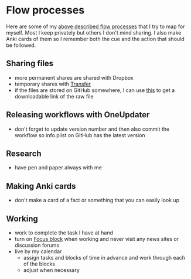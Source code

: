 # Flow processes
Here are some of my [above described flow processes](./Flow.md) that I try to map for myself. Most I keep privately but others I don't mind sharing. I also make Anki cards of them so I remember both the cue and the action that should be followed.

## Sharing files
- more permanent shares are shared with Dropbox
- temporary shares with [Transfer](https://transfer.sh)
 - if the files are stored on GitHub somewhere, I can use [this](http://rawgit.com/) to get a downloadable link of the raw file

## Releasing workflows with OneUpdater
- don't forget to update version number and then also commit the workflow so info.plist on GitHub has the latest version

## Research
- have pen and paper always with me

## Making Anki cards
- don't make a card of a fact or something that you can easily look up

## Working
- work to complete the task I have at hand
- turn on [Focus block](https://heyfocus.com) when working and never visit any news sites or discussion forums
- live by my calendar 
	- assign tasks and blocks of time in advance and work through each of the blocks
	- adjust when necessary